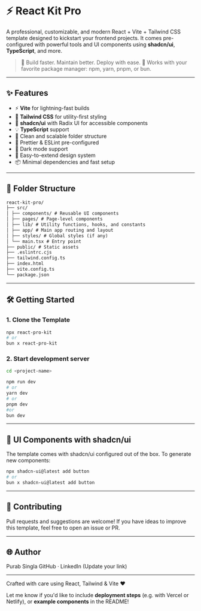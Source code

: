 # ⚡ React Kit Pro

A professional, customizable, and modern React + Vite + Tailwind CSS template designed to kickstart your frontend projects. It comes pre-configured with powerful tools and UI components using **shadcn/ui**, **TypeScript**, and more.

> 🚀 Build faster. Maintain better. Deploy with ease.
> 🧱 Works with your favorite package manager: npm, yarn, pnpm, or bun.

---

## ✨ Features

- ⚡ **Vite** for lightning-fast builds
- 🎨 **Tailwind CSS** for utility-first styling
- 🧩 **shadcn/ui** with Radix UI for accessible components
- 💡 **TypeScript** support
- 📁 Clean and scalable folder structure
- 🧼 Prettier & ESLint pre-configured
- 🔁 Dark mode support
- 🔄 Easy-to-extend design system
- 📦 Minimal dependencies and fast setup

---

## 📂 Folder Structure

```txt
react-kit-pro/
├── src/
│ ├── components/ # Reusable UI components
│ ├── pages/ # Page-level components
│ ├── lib/ # Utility functions, hooks, and constants
│ ├── app/ # Main app routing and layout
│ ├── styles/ # Global styles (if any)
│ └── main.tsx # Entry point
├── public/ # Static assets
├── .eslintrc.cjs
├── tailwind.config.ts
├── index.html
├── vite.config.ts
└── package.json
```

---

## 🛠️ Getting Started

### 1. Clone the Template

```bash
npx react-pro-kit
# or
bun x react-pro-kit
```

### 2. Start development server

```bash
cd <project-name>

npm run dev
# or
yarn dev
# or
pnpm dev
#or
bun dev
```

---

## 🧩 UI Components with shadcn/ui

The template comes with shadcn/ui configured out of the box. To generate new components:

```bash
npx shadcn-ui@latest add button
# or
bun x shadcn-ui@latest add button
```

---

## 🙌 Contributing

Pull requests and suggestions are welcome! If you have ideas to improve this template, feel free to open an issue or PR.

---

## 🌐 Author

Purab Singla
GitHub · LinkedIn (Update your link)

---

Crafted with care using React, Tailwind & Vite ❤️

Let me know if you'd like to include **deployment steps** (e.g. with Vercel or Netlify), or **example components** in the README!
